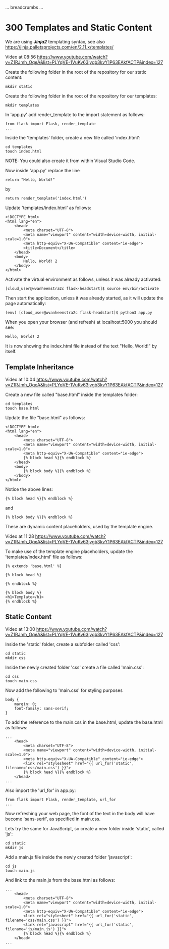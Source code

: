 ... breadcrumbs ...

# 300 Templates and Static Content

We are using ***Jinja2*** templating syntax, see also https://jinja.palletsprojects.com/en/2.11.x/templates/

Video at 08:56 https://www.youtube.com/watch?v=Z1RJmh_OqeA&list=PLYqVE-1VuKv63jvgb3kvY1P63EAkfACTP&index=127

Create the following folder in the root of the repository for our static content:

```
mkdir static
```

Create the following folder in the root of the repository for our templates:

```
mkdir templates
```

In 'app.py' add render_template to the import statement as follows:

```
from flask import Flask, render_template
...
```

Inside the 'templates' folder, create a new file called 'index.html':

```
cd templates
touch index.html
```

NOTE: You could also create it from within Visual Studio Code.

Now inside 'app.py' replace the line 

```
return "Hello, World!"
```

by

```
return render_template('index.html')
```

Update 'templates/index.html' as follows:

```
<!DOCTYPE html>
<html lang="en">
    <head>
        <meta charset="UTF-8">
        <meta name="viewport" content="width=device-width, initial-scale=1.0">
        <meta http-equiv="X-UA-Compatible" content="ie-edge">
        <title>Document</title>
    </head>
    <body>
        Hello, World! 2
    </body>
</html>
```

Activate the virtual environment as follows, unless it was already activated:

```
[cloud_user@wvanheemstra2c flask-headstart]$ source env/bin/activate
```

Then start the application, unless it was already started, as it will update the page automatically:

```
(env) [cloud_user@wvanheemstra2c flask-headstart]$ python3 app.py
```

When you open your browser (and refresh) at localhost:5000 you should see:

```
Hello, World! 2
```

It is now showing the index.html file instead of the text "Hello, World!" by itself.


## Template Inheritance

Video at 10:04 https://www.youtube.com/watch?v=Z1RJmh_OqeA&list=PLYqVE-1VuKv63jvgb3kvY1P63EAkfACTP&index=127

Create a new file called "base.html" inside the templates folder:

```
cd templates
touch base.html
```

Update the file "base.html" as follows:

```
<!DOCTYPE html>
<html lang="en">
    <head>
        <meta charset="UTF-8">
        <meta name="viewport" content="width=device-width, initial-scale=1.0">
        <meta http-equiv="X-UA-Compatible" content="ie-edge">
        {% block head %}{% endblock %}
    </head>
    <body>
        {% block body %}{% endblock %}
    </body>
</html>
```
Notice the above lines:

```
{% block head %}{% endblock %}
```
and
```
{% block body %}{% endblock %}
```

These are dynamic content placeholders, used by the template engine.

Video at 11:28 https://www.youtube.com/watch?v=Z1RJmh_OqeA&list=PLYqVE-1VuKv63jvgb3kvY1P63EAkfACTP&index=127

To make use of the template engine placeholders, update the 'templates/index.html' file as follows:

```
{% extends 'base.html' %}

{% block head %}

{% endblock %}

{% block body %}
<h1>Template</h1>
{% endblock %}
```

## Static Content

Video at 13:00 https://www.youtube.com/watch?v=Z1RJmh_OqeA&list=PLYqVE-1VuKv63jvgb3kvY1P63EAkfACTP&index=127

Inside the 'static' folder, create a subfolder called 'css':

```
cd static
mkdir css
```

Inside the newly created folder 'css' create a file called 'main.css':

```
cd css
touch main.css
```

Now add the following to 'main.css' for styling purposes

```
body {
    margin: 0;
    font-family: sans-serif;
}
```

To add the reference to the main.css in the base.html, update the base.html as follows:

```
...
    <head>
        <meta charset="UTF-8">
        <meta name="viewport" content="width=device-width, initial-scale=1.0">
        <meta http-equiv="X-UA-Compatible" content="ie-edge">
        <link rel="stylesheet" href="{{ url_for('static', filename='css/main.css') }}">
        {% block head %}{% endblock %}
    </head>
...
```

Also import the 'url_for' in app.py:

```
from flask import Flask, render_template, url_for
...
```

Now refreshing your web page, the font of the text in the body will have become 'sans-serif', as specified in main.css.


Lets try the same for JavaScript, so create a new folder inside 'static', called 'js':

```
cd static
mkdir js
```

Add a main.js file inside the newly created folder 'javascript':

```
cd js
touch main.js
```

And link to the main.js from the base.html as follows:

```
...
    <head>
        <meta charset="UTF-8">
        <meta name="viewport" content="width=device-width, initial-scale=1.0">
        <meta http-equiv="X-UA-Compatible" content="ie-edge">
        <link rel="stylesheet" href="{{ url_for('static', filename='css/main.css') }}">
        <link rel="javascript" href="{{ url_for('static', filename='js/main.js') }}">
        {% block head %}{% endblock %}
    </head>
...
```
